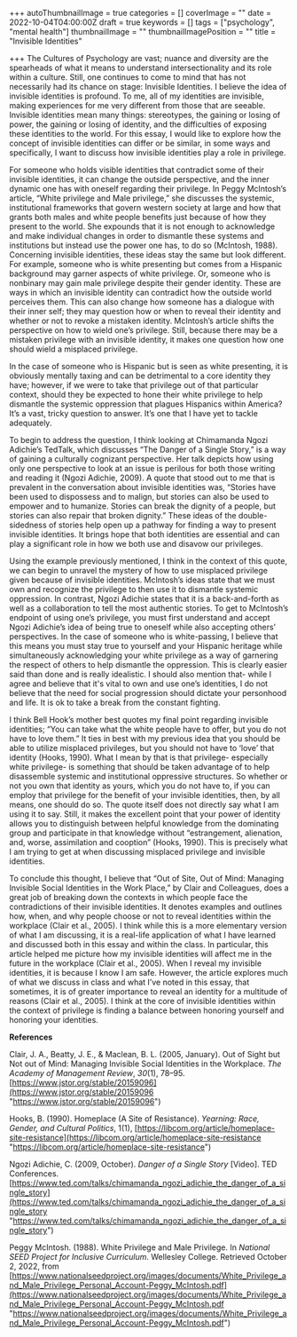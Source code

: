 +++
autoThumbnailImage = true
categories = []
coverImage = ""
date = 2022-10-04T04:00:00Z
draft = true
keywords = []
tags = ["psychology", "mental health"]
thumbnailImage = ""
thumbnailImagePosition = ""
title = "Invisible Identities"

+++
The Cultures of Psychology are vast; nuance and diversity are the spearheads of what it means to understand intersectionality and its role within a culture. Still, one continues to come to mind that has not necessarily had its chance on stage: Invisible Identities. I believe the idea of invisible identities is profound. To me, all of my identities are invisible, making experiences for me very different from those that are seeable. Invisible identities mean many things: stereotypes, the gaining or losing of power, the gaining or losing of identity, and the difficulties of exposing these identities to the world. For this essay, I would like to explore how the concept of invisible identities can differ or be similar, in some ways and specifically, I want to discuss how invisible identities play a role in privilege.

For someone who holds visible identities that contradict some of their invisible identities, it can change the outside perspective, and the inner dynamic one has with oneself regarding their privilege. In Peggy McIntosh’s article, “White privilege and Male privilege,” she discusses the systemic, institutional frameworks that govern western society at large and how that grants both males and white people benefits just because of how they present to the world. She expounds that it is not enough to acknowledge and make individual changes in order to dismantle these systems and institutions but instead use the power one has, to do so (McIntosh, 1988). Concerning invisible identities, these ideas stay the same but look different. For example, someone who is white presenting but comes from a Hispanic background may garner aspects of white privilege. Or, someone who is nonbinary may gain male privilege despite their gender identity. These are ways in which an invisible identity can contradict how the outside world perceives them. This can also change how someone has a dialogue with their inner self; they may question how or when to reveal their identity and whether or not to revoke a mistaken identity. McIntosh’s article shifts the perspective on how to wield one’s privilege. Still, because there may be a mistaken privilege with an invisible identity, it makes one question how one should wield a misplaced privilege.

In the case of someone who is Hispanic but is seen as white presenting, it is obviously mentally taxing and can be detrimental to a core identity they have; however, if we were to take that privilege out of that particular context, should they be expected to hone their white privilege to help dismantle the systemic oppression that plagues Hispanics within America? It’s a vast, tricky question to answer. It’s one that I have yet to tackle adequately.

To begin to address the question, I think looking at Chimamanda Ngozi Adichie’s TedTalk, which discusses “The Danger of a Single Story,” is a way of gaining a culturally cognizant perspective. Her talk depicts how using only one perspective to look at an issue is perilous for both those writing and reading it (Ngozi Adichie, 2009). A quote that stood out to me that is prevalent in the conversation about invisible identities was, “Stories have been used to dispossess and to malign, but stories can also be used to empower and to humanize. Stories can break the dignity of a people, but stories can also repair that broken dignity.” These ideas of the double-sidedness of stories help open up a pathway for finding a way to present invisible identities. It brings hope that both identities are essential and can play a significant role in how we both use and disavow our privileges.

Using the example previously mentioned, I think in the context of this quote, we can begin to unravel the mystery of how to use misplaced privilege given because of invisible identities. McIntosh’s ideas state that we must own and recognize the privilege to then use it to dismantle systemic oppression. In contrast, Ngozi Adichie states that it is a back-and-forth as well as a collaboration to tell the most authentic stories. To get to McIntosh’s endpoint of using one’s privilege, you must first understand and accept Ngozi Adichie’s idea of being true to oneself while also accepting others’ perspectives. In the case of someone who is white-passing, I believe that this means you must stay true to yourself and your Hispanic heritage while simultaneously acknowledging your white privilege as a way of garnering the respect of others to help dismantle the oppression. This is clearly easier said than done and is really idealistic. I should also mention that- while I agree and believe that it's vital to own and use one’s identities, I do not believe that the need for social progression should dictate your personhood and life. It is ok to take a break from the constant fighting.

I think Bell Hook’s mother best quotes my final point regarding invisible identities; “You can take what the white people have to offer, but you do not have to love them.” It ties in best with my previous idea that you should be able to utilize misplaced privileges, but you should not have to ‘love’ that identity (Hooks, 1990). What I mean by that is that privilege- especially white privilege- is something that should be taken advantage of to help disassemble systemic and institutional oppressive structures. So whether or not you own that identity as yours, which you do not have to, if you can employ that privilege for the benefit of your invisible identities, then, by all means, one should do so. The quote itself does not directly say what I am using it to say. Still, it makes the excellent point that your power of identity allows you to distinguish between helpful knowledge from the dominating group and participate in that knowledge without “estrangement, alienation, and, worse, assimilation and cooption” (Hooks, 1990). This is precisely what I am trying to get at when discussing misplaced privilege and invisible identities.

To conclude this thought, I believe that “Out of Site, Out of Mind: Managing Invisible Social Identities in the Work Place,” by Clair and Colleagues, does a great job of breaking down the contexts in which people face the contradictions of their invisible identities. It denotes examples and outlines how, when, and why people choose or not to reveal identities within the workplace (Clair et al., 2005). I think while this is a more elementary version of what I am discussing, it is a real-life application of what I have learned and discussed both in this essay and within the class. In particular, this article helped me picture how my invisible identities will affect me in the future in the workplace (Clair et al., 2005). When I reveal my invisible identities, it is because I know I am safe. However, the article explores much of what we discuss in class and what I’ve noted in this essay, that sometimes, it is of greater importance to reveal an identity for a multitude of reasons (Clair et al., 2005). I think at the core of invisible identities within the context of privilege is finding a balance between honoring yourself and honoring your identities.

**References**

Clair, J. A., Beatty, J. E., & Maclean, B. L. (2005, January). Out of Sight but Not out of Mind: Managing Invisible Social Identities in the Workplace. _The Academy of Management Review_, _30_(1), 78–95. [https://www.jstor.org/stable/20159096](https://www.jstor.org/stable/20159096 "https://www.jstor.org/stable/20159096")

Hooks, B. (1990). Homeplace (A Site of Resistance). _Yearning: Race, Gender, and Cultural Politics_, 1(1), [https://libcom.org/article/homeplace-site-resistance](https://libcom.org/article/homeplace-site-resistance "https://libcom.org/article/homeplace-site-resistance")

Ngozi Adichie, C. (2009, October). _Danger of a Single Story_ \[Video\]. TED Conferences. [https://www.ted.com/talks/chimamanda_ngozi_adichie_the_danger_of_a_single_story](https://www.ted.com/talks/chimamanda_ngozi_adichie_the_danger_of_a_single_story "https://www.ted.com/talks/chimamanda_ngozi_adichie_the_danger_of_a_single_story")

Peggy McIntosh. (1988). White Privilege and Male Privilege. In _National SEED Project for Inclusive Curriculum_. Wellesley College. Retrieved October 2, 2022, from [https://www.nationalseedproject.org/images/documents/White_Privilege_and_Male_Privilege_Personal_Account-Peggy_McIntosh.pdf](https://www.nationalseedproject.org/images/documents/White_Privilege_and_Male_Privilege_Personal_Account-Peggy_McIntosh.pdf "https://www.nationalseedproject.org/images/documents/White_Privilege_and_Male_Privilege_Personal_Account-Peggy_McIntosh.pdf")